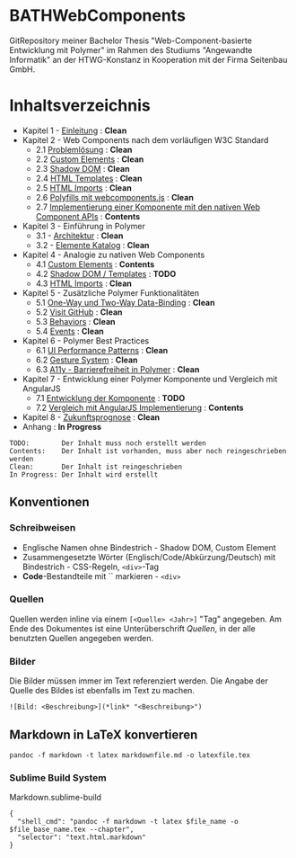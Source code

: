 # BATHWebComponents
GitRepository meiner Bachelor Thesis "Web-Component-basierte Entwicklung mit Polymer" im Rahmen des Studiums "Angewandte Informatik" an der HTWG-Konstanz in Kooperation mit der Firma Seitenbau GmbH.


# Inhaltsverzeichnis

- Kapitel 1 - [Einleitung](https://github.com/glur4k/BATHWebComponents/blob/master/docs/release/kapitel-1-einleitung/1-einleitung.md) : **Clean**
- Kapitel 2 - Web Components nach dem vorläufigen W3C Standard
  + 2.1 [Problemlösung](https://github.com/glur4k/BATHWebComponents/blob/master/docs/release/kapitel-2-w3c-web-components/1-problemloesung.md) : **Clean**
  + 2.2 [Custom Elements](https://github.com/glur4k/BATHWebComponents/blob/master/docs/release/kapitel-2-w3c-web-components/2-custom-elements.md) : **Clean**
  + 2.3 [Shadow DOM](https://github.com/glur4k/BATHWebComponents/blob/master/docs/release/kapitel-2-w3c-web-components/3-shadow-dom.md) : **Clean**
  + 2.4 [HTML Templates](https://github.com/glur4k/BATHWebComponents/blob/master/docs/release/kapitel-2-w3c-web-components/4-html-templates.md) : **Clean**
  + 2.5 [HTML Imports](https://github.com/glur4k/BATHWebComponents/blob/master/docs/release/kapitel-2-w3c-web-components/5-html-imports.md) : **Clean**
  + 2.6 [Polyfills mit webcomponents.js](https://github.com/glur4k/BATHWebComponents/blob/master/docs/release/kapitel-2-w3c-web-components/6-polyfills.md) : **Clean**
  + 2.7 [Implementierung einer Komponente mit den nativen Web Component APIs](https://github.com/glur4k/BATHWebComponents/blob/master/docs/release/kapitel-2-w3c-web-components/7-beispiel.md) : **Contents**
- Kapitel 3 - Einführung in Polymer
  + 3.1 - [Architektur](https://github.com/glur4k/BATHWebComponents/blob/master/docs/release/kapitel-3-polymer/1-polymer.md) : **Clean**
  + 3.2 - [Elemente Katalog](https://github.com/glur4k/BATHWebComponents/blob/master/docs/release/kapitel-3-polymer/1-polymer.md) : **Clean**
- Kapitel 4 - Analogie zu nativen Web Components
  + 4.1 [Custom Elements](https://github.com/glur4k/BATHWebComponents/blob/master/docs/release/kapitel-4-analogie/1-analogie.md) : **Contents**
  + 4.2 [Shadow DOM / Templates](https://github.com/glur4k/BATHWebComponents/blob/master/docs/release/kapitel-4-analogie/1-analogie.md) : **TODO**
  + 4.3 [HTML Imports](https://github.com/glur4k/BATHWebComponents/blob/master/docs/release/kapitel-4-analogie/1-analogie.md) : **Clean**
- Kapitel 5 - Zusätzliche Polymer Funktionalitäten
  + 5.1 [One-Way und Two-Way Data-Binding](https://github.com/glur4k/BATHWebComponents/blob/master/docs/release/kapitel-5-additional-sugar/1-additional-sugar.md) : **Clean**
  + 5.2 [Visit GitHub](https://github.com/glur4k/BATHWebComponents/blob/master/docs/release/kapitel-5-additional-sugar/1-additional-sugar.md) : **Clean**
  + 5.3 [Behaviors](https://github.com/glur4k/BATHWebComponents/blob/master/docs/release/kapitel-5-additional-sugar/1-additional-sugar.md) : **Clean**
  + 5.4 [Events](https://github.com/glur4k/BATHWebComponents/blob/master/docs/release/kapitel-5-additional-sugar/1-additional-sugar.md) : **Clean**
- Kapitel 6 - Polymer Best Practices
  + 6.1 [UI Performance Patterns](https://github.com/glur4k/BATHWebComponents/blob/master/docs/release/kapitel-6-best-practices/1-best-practices.md) : **Clean**
  + 6.2 [Gesture System](https://github.com/glur4k/BATHWebComponents/blob/master/docs/release/kapitel-6-best-practices/1-best-practices.md) : **Clean**
  + 6.3 [A11y - Barrierefreiheit in Polymer](https://github.com/glur4k/BATHWebComponents/blob/master/docs/release/kapitel-6-best-practices/1-best-practices.md) : **Clean**
- Kapitel 7 - Entwicklung einer Polymer Komponente und Vergleich mit AngularJS
  + 7.1 [Entwicklung der Komponente](https://github.com/glur4k/BATHWebComponents/blob/master/docs/release/kapitel-7-polymer-komponente/1-polymer-komponente.md) : **TODO**
  + 7.2 [Vergleich mit AngularJS Implementierung](https://github.com/glur4k/BATHWebComponents/blob/master/docs/release/kapitel-7-polymer-komponente/2-angular-vergleich.md) : **Contents**
- Kapitel 8 - [Zukunftsprognose](https://github.com/glur4k/BATHWebComponents/blob/master/docs/release/kapitel-8-zukunftsprognose/1-zukunftsprognose.md) : **Clean**
- Anhang : **In Progress**


```
TODO:        Der Inhalt muss noch erstellt werden
Contents:    Der Inhalt ist vorhanden, muss aber noch reingeschrieben werden
Clean:       Der Inhalt ist reingeschrieben
In Progress: Der Inhalt wird erstellt
```


## Konventionen

### Schreibweisen

- Englische Namen ohne Bindestrich - Shadow DOM, Custom Element
- Zusammengesetzte Wörter (Englisch/Code/Abkürzung/Deutsch) mit Bindestrich - CSS-Regeln, `<div>`-Tag
- **Code**-Bestandteile mit \`\` markieren - ```<div>```


### Quellen

Quellen werden inline via einem `[<Quelle> <Jahr>]` "Tag" angegeben.
Am Ende des Dokumentes ist eine Unterüberschrift *Quellen*, in der alle benutzten Quellen angegeben werden.

### Bilder

Die Bilder müssen immer im Text referenziert werden. Die Angabe der Quelle des Bildes ist ebenfalls im Text zu machen.

`![Bild: <Beschreibung>](*link* "<Beschreibung>")`


## Markdown in LaTeX konvertieren

`pandoc -f markdown -t latex markdownfile.md -o latexfile.tex`


### Sublime Build System

Markdown.sublime-build
```
{
  "shell_cmd": "pandoc -f markdown -t latex $file_name -o $file_base_name.tex --chapter",
  "selector": "text.html.markdown"
}
```
